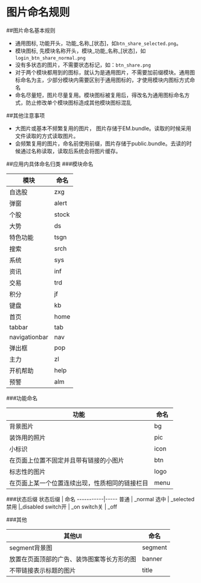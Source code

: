 图片命名规则
===

##图片命名基本规则
* 通用图标, 功能开头，功能_名称_[状态]，如`btn_share_selected.png`。
* 模块图标, 先模块名称开头，模块_功能_名称_[状态]，如`login_btn_share_normal.png`
* 没有多状态的图片，不需要状态标记，如：`btn_share.png`
* 对于两个模块都用到的图标，就认为是通用图片，不需要加前缀模块。通用图标命名为主，少部分模块内需要区别于通用图标的，才使用模块内图标方式命名
* 命名尽量短，图片尽量复用。模块图标被复用后，得改名为通用图标命名方式，防止修改单个模块图标造成其他模块图标混乱

##其他注意事项
* 大图片或基本不频繁复用的图片， 图片存储于EM.bundle。读取的时候采用文件读取的方式读取图片。
* 会频繁复用的图片，命名前使用前缀，图片存储于public.bundle。去读的时候通过名称读取，读取后系统会将图片缓存。

##应用内具体命名归类
###模块命名

模块      | 命名
---------|-----
自选股    | zxg
弹窗      |alert
个股      |stock
大势      |ds
特色功能   |tsgn
搜索      |srch
系统      |sys
资讯      |inf
交易      |trd
积分      |jf
键盘      |kb
首页      |home
tabbar   |tab
navigationbar|nav
弹出框    |pop
主力      |zl
开机帮助   |help
预警      |alm



###功能命名


功能      | 命名
---------|-----
背景图片   | bg
装饰用的照片| pic
小标识     | icon
在页面上位置不固定并且带有链接的小图片| btn
标志性的图片| logo
在页面上某一个位置连续出现，性质相同的链接栏目|menu


###状态后缀
状态后缀     | 命名
-----------|-----
普通        | _normal
选中        | _selected
禁用        |_disabled
switch开   | _on
switch关   | _off

###其他

其他UI |命名
------|------
segment背景图|segment
放置在页面顶部的广告、装饰图案等长方形的图 | banner
不带链接表示标题的图片 | title
